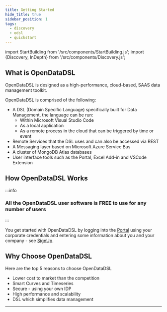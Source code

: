 ```yaml
---
title: Getting Started
hide_title: true
sidebar_position: 1
tags:
  - discovery
  - odsl
  - quickstart
---
```

import StartBuilding from '/src/components/StartBuilding.js';
import {Discovery, InDepth} from '/src/components/Discovery.js';

<Discovery title="Getting Started" text="This discovery guide is a brief introduction to the features and ecosystem of OpenDataDSL." />

## What is OpenDataDSL

OpenDataDSL is designed as a high-performance, cloud-based, SAAS data management toolkit.

OpenDataDSL is comprised of the following:
* A DSL (Domain Specific Language) specifically built for Data Management, the language can be run:
    * Within Microsoft Visual Studio Code
    * As a local application
    * As a remote process in the cloud that can be triggered by time or event
* Remote Services that the DSL uses and can also be accessed via REST
* A Messaging layer based on Microsoft Azure Service Bus
* A cluster of MongoDB Atlas databases
* User interface tools such as the Portal, Excel Add-in and VSCode Extension

<InDepth href="/docs/product/intro" />

## How OpenDataDSL Works

:::info
### All the OpenDataDSL user software is FREE to use for any number of users
:::

You get started with OpenDataDSL by logging into the [Portal](https://portal.opendatadsl.com) using your corporate
credentials and entering some information about you and your company - see [SignUp](/SignUp).

## Why Choose OpenDataDSL
Here are the top 5 reasons to choose OpenDataDSL
* Lower cost to market than the competition
* Smart Curves and Timeseries
* Secure - using your own IDP
* High performance and scalability
* DSL which simplifies data management

---

<StartBuilding />
